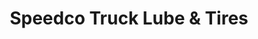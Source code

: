 ---
title: "Speedco Truck Lube & Tires"
url: /tolleson/speedco-truck-lube-und-tires/
shop: Autowerkstatt
---